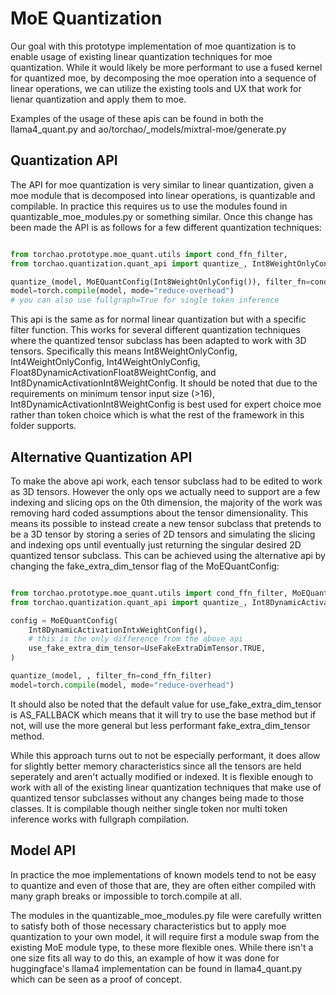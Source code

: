 # MoE Quantization

Our goal with this prototype implementation of moe quantization is to enable usage of existing linear quantization techniques for moe quantization. While it would likely be more performant to use a fused kernel for quantized moe, by decomposing the moe operation into a sequence of linear operations, we can utilize the existing tools and UX that work for lienar quantization and apply them to moe.

Examples of the usage of these apis can be found in both the llama4_quant.py and ao/torchao/_models/mixtral-moe/generate.py

## Quantization API

The API for moe quantization is very similar to linear quantization, given a moe module that is decomposed into linear operations, is quantizable and compilable. In practice this requires us to use the modules found in quantizable_moe_modules.py or something similar. Once this change has been made the API is as follows for a few different quantization techniques:

```python

from torchao.prototype.moe_quant.utils import cond_ffn_filter,
from torchao.quantization.quant_api import quantize_, Int8WeightOnlyConfig

quantize_(model, MoEQuantConfig(Int8WeightOnlyConfig()), filter_fn=cond_ffn_filter)
model=torch.compile(model, mode="reduce-overhead")
# you can also use fullgraph=True for single token inference
```

This api is the same as for normal linear quantization but with a specific filter function. This works for several different quantization techniques where the quantized tensor subclass has been adapted to work with 3D tensors. Specifically this means Int8WeightOnlyConfig, Int4WeightOnlyConfig, Int4WeightOnlyConfig, Float8DynamicActivationFloat8WeightConfig, and Int8DynamicActivationInt8WeightConfig. It should be noted that due to the requirements on minimum tensor input size (>16), Int8DynamicActivationInt8WeightConfig is best used for expert choice moe rather than token choice which is what the rest of the framework in this folder supports.


## Alternative Quantization API

To make the above api work, each tensor subclass had to be edited to work as 3D tensors. However the only ops we actually need to support are a few indexing and slicing ops on the 0th dimension, the majority of the work was removing hard coded assumptions about the tensor dimensionality. This means its possible to instead create a new tensor subclass that pretends to be a 3D tensor by storing a series of 2D tensors and simulating the slicing and indexing ops until eventually just returning the singular desired 2D quantized tensor subclass. This can be achieved using the alternative api by changing the fake_extra_dim_tensor flag of the MoEQuantConfig:

```python

from torchao.prototype.moe_quant.utils import cond_ffn_filter, MoEQuantConfig, UseFakeExtraDimTensor
from torchao.quantization.quant_api import quantize_, Int8DynamicActivationIntxWeightConfig

config = MoEQuantConfig(
    Int8DynamicActivationIntxWeightConfig(),
    # this is the only difference from the above api
    use_fake_extra_dim_tensor=UseFakeExtraDimTensor.TRUE,
)

quantize_(model, , filter_fn=cond_ffn_filter)
model=torch.compile(model, mode="reduce-overhead")
```

It should also be noted that the default value for use_fake_extra_dim_tensor is AS_FALLBACK which means that it will try to use the base method but if not, will use the more general but less performant fake_extra_dim_tensor method.

While this approach turns out to not be especially performant, it does allow for slightly better memory characteristics since all the tensors are held seperately and aren't actually modified or indexed. It is flexible enough to work with all of the existing linear quantization techniques that make use of quantized tensor subclasses without any changes being made to those classes. It is compilable though neither single token nor multi token inference works with fullgraph compilation.

## Model API

In practice the moe implementations of known models tend to not be easy to quantize and even of those that are, they are often either compiled with many graph breaks or impossible to torch.compile at all.

The modules in the quantizable_moe_modules.py file were carefully written to satisfy both of those necessary characteristics but to apply moe quantization to your own model, it will require first a module swap from the existing MoE module type, to these more flexible ones. While there isn't a one size fits all way to do this, an example of how it was done for huggingface's llama4 implementation can be found in llama4_quant.py which can be seen as a proof of concept.
